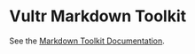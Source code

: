 # Vultr Markdown Toolkit

See the [Markdown Toolkit Documentation](https://vultr.github.io/vultr-mdtk/).
